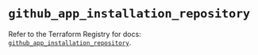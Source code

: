 # `github_app_installation_repository`

Refer to the Terraform Registry for docs: [`github_app_installation_repository`](https://registry.terraform.io/providers/integrations/github/5.43.0/docs/resources/app_installation_repository).
